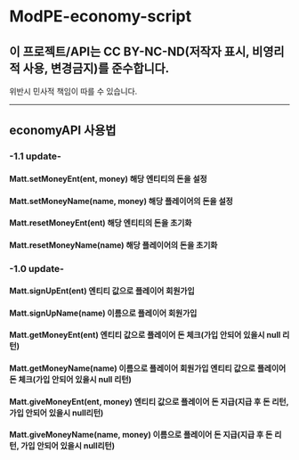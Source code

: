 # ModPE-economy-script 

## 이 프로젝트/API는 CC BY-NC-ND(저작자 표시, 비영리적 사용, 변경금지)를 준수합니다.
위반시 민사적 책임이 따를 수 있습니다.

<hr/>

## economyAPI 사용법


### -1.1 update-

#### Matt.setMoneyEnt(ent, money) 해당 엔티티의 돈을 설정

#### Matt.setMoneyName(name, money) 해당 플레이어의 돈을 설정

#### Matt.resetMoneyEnt(ent) 해당 엔티티의 돈을 초기화

#### Matt.resetMoneyName(name) 해당 플레이어의 돈을 초기화 


### -1.0 update-

#### Matt.signUpEnt(ent) 엔티티 값으로 플레이어 회원가입

#### Matt.signUpName(name) 이름으로 플레이어 회원가입

#### Matt.getMoneyEnt(ent) 엔티티 값으로 플레이어 돈 체크(가입 안되어 있을시 null 리턴)

#### Matt.getMoneyName(name) 이름으로 플레이어 회원가입 엔티티 값으로 플레이어 돈 체크(가입 안되어 있을시 null 리턴)

#### Matt.giveMoneyEnt(ent, money) 엔티티 값으로 플레이어 돈 지급(지급 후 돈 리턴, 가입 안되어 있을시 null리턴)

#### Matt.giveMoneyName(name, money) 이름으로 플레이어 돈 지급(지급 후 돈 리턴, 가입 안되어 있을시 null리턴)
